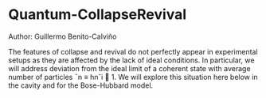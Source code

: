 # Quantum-CollapseRevival

Author: Guillermo Benito-Calviño

The features of collapse and revival do not perfectly appear in experimental setups as they are
affected by the lack of ideal conditions. In particular, we will address deviation from the ideal
limit of a coherent state with average number of particles ¯n ≡ hnˆi  1. We will explore this
situation here below in the cavity and for the Bose-Hubbard model.

